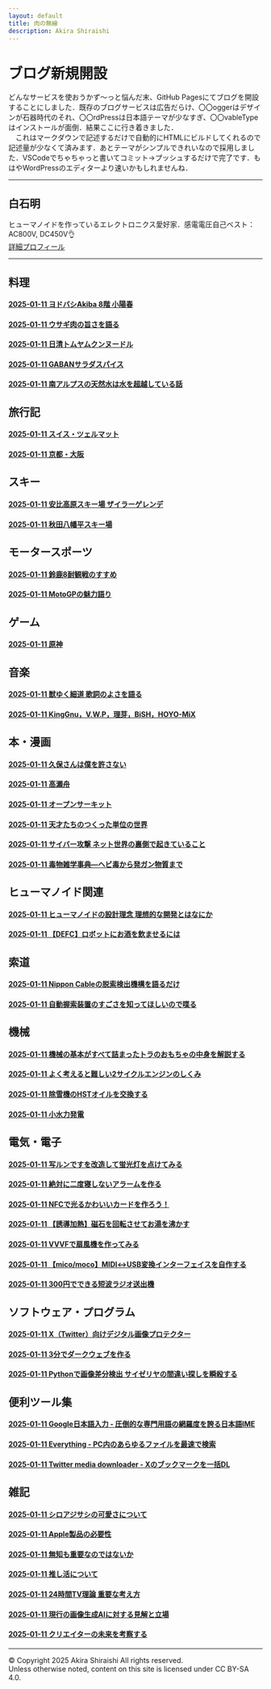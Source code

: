 ```yaml
---
layout: default
title: 肉の無線
description: Akira Shiraishi
---
```

<link rel="icon" href="https://shiraki22.com/favicon.ico">

# ブログ新規開設
どんなサービスを使おうかず～っと悩んだ末、GitHub Pagesにてブログを開設することにしました．既存のブログサービスは広告だらけ、〇〇oggerはデザインが石器時代のそれ、〇〇rdPressは日本語テーマが少なすぎ、〇〇vableTypeはインストールが面倒．結果ここに行き着きました．  
　これはマークダウンで記述するだけで自動的にHTMLにビルドしてくれるので記述量が少なくて済みます．あとテーマがシンプルできれいなので採用しました．VSCodeでちゃちゃっと書いてコミット→プッシュするだけで完了です．もはやWordPressのエディターより速いかもしれませんね．

--- 
## 白石明  
ヒューマノイドを作っているエレクトロニクス愛好家．感電電圧自己ベスト：AC800V, DC450V👌  
[詳細プロフィール](https://shiraki22.com/)

--- 

## **料理**
#### [2025-01-11 ヨドバシAkiba 8階 小陽春](/sample)
#### [2025-01-11 ウサギ肉の旨さを語る](/sample)
#### [2025-01-11 日清トムヤムクンヌードル](/sample)
#### [2025-01-11 GABANサラダスパイス](/sample)
#### [2025-01-11 南アルプスの天然水は水を超越している話](/sample)

## **旅行記**
#### [2025-01-11 スイス・ツェルマット](/sample)
#### [2025-01-11 京都・大阪](/sample)

## **スキー**
#### [2025-01-11 安比高原スキー場 ザイラーゲレンデ](/sample)
#### [2025-01-11 秋田八幡平スキー場](/sample)

## **モータースポーツ**
#### [2025-01-11 鈴鹿8耐観戦のすすめ](/sample)
#### [2025-01-11 MotoGPの魅力語り](/sample)

## **ゲーム**
#### [2025-01-11 原神](/sample)

## **音楽**
#### [2025-01-11 獣ゆく細道 歌詞のよさを語る](/sample)
#### [2025-01-11 KingGnu，V.W.P，理芽，BiSH，HOYO-MiX](/sample)

## **本・漫画**
#### [2025-01-11 久保さんは僕を許さない](/sample)
#### [2025-01-11 高瀬舟](/sample)
#### [2025-01-11 オープンサーキット](/sample)
#### [2025-01-11 天才たちのつくった単位の世界](/sample)
#### [2025-01-11 サイバー攻撃 ネット世界の裏側で起きていること](/sample)
#### [2025-01-11 毒物雑学事典―ヘビ毒から発ガン物質まで](/sample)

## **ヒューマノイド関連**
#### [2025-01-11 ヒューマノイドの設計理念 理想的な開発とはなにか](/sample)
#### [2025-01-11 【DEFC】ロボットにお酒を飲ませるには](/sample)

## **索道**
#### [2025-01-11 Nippon Cableの脱索検出機構を語るだけ](/sample)
#### [2025-01-11 自動握索装置のすごさを知ってほしいので喋る](/sample)

## **機械**
#### [2025-01-11 機械の基本がすべて詰まったトラのおもちゃの中身を解説する](/sample)
#### [2025-01-11 よく考えると難しい2サイクルエンジンのしくみ](/sample)
#### [2025-01-11 除雪機のHSTオイルを交換する](/sample)
#### [2025-01-11 小水力発電](/sample)

## **電気・電子**
#### [2025-01-11 写ルンですを改造して蛍光灯を点けてみる](/sample)
#### [2025-01-11 絶対に二度寝しないアラームを作る](/sample)
#### [2025-01-11 NFCで光るかわいいカードを作ろう！](/sample)
#### [2025-01-11 【誘導加熱】磁石を回転させてお湯を沸かす](/sample)
#### [2025-01-11 VVVFで扇風機を作ってみる](/sample)
#### [2025-01-11 【mico/moco】MIDI↔USB変換インターフェイスを自作する](/sample)
#### [2025-01-11 300円でできる短波ラジオ送出機](/sample)

## **ソフトウェア・プログラム**
#### [2025-01-11 X（Twitter）向けデジタル画像プロテクター](/sample)
#### [2025-01-11 3分でダークウェブを作る](/sample)
#### [2025-01-11 Pythonで画像差分検出 サイゼリヤの間違い探しを瞬殺する](/sample)

## **便利ツール集**
#### [2025-01-11 Google日本語入力 - 圧倒的な専門用語の網羅度を誇る日本語IME](/sample)
#### [2025-01-11 Everything - PC内のあらゆるファイルを最速で検索](/sample)
#### [2025-01-11 Twitter media downloader - Xのブックマークを一括DL](/sample)

## **雑記**
#### [2025-01-11 シロアジサシの可愛さについて](/sample)
#### [2025-01-11 Apple製品の必要性](/sample)
#### [2025-01-11 無知も重要なのではないか](/sample)
#### [2025-01-11 推し活について](/sample)
#### [2025-01-11 24時間TV理論 重要な考え方](/sample)
#### [2025-01-11 現行の画像生成AIに対する見解と立場](/sample)
#### [2025-01-11 クリエイターの未来を考察する](/sample)

--- 
© Copyright 2025 Akira Shiraishi All rights reserved.  
Unless otherwise noted, content on this site is licensed under CC BY-SA 4.0.